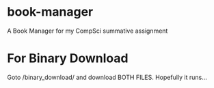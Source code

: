 # book-manager
A Book Manager for my CompSci summative assignment

For Binary Download
======================

Goto /binary_download/ and download BOTH FILES. Hopefully it runs...

